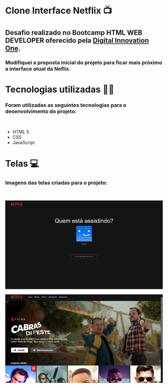 # **Clone Interface Netflix 📺**
##
## Desafio realizado no Bootcamp HTML WEB DEVELOPER oferecido pela [Digital Innovation One](https://web.digitalinnovation.one/).

### Modifiquei a proposta inicial do projeto para ficar mais próximo a interface atual da Neflix.

# Tecnologias utilizadas 👨‍💻
### Foram utilizadas as seguintes tecnologias para o desenvolvimento do projeto:

<br>

* HTML 5 <br>
* CSS <br>
* JavaScript

# Telas 💻
### Imagens das telas criadas para o projeto:

<br>

![Tela de Seleção do perfil](https://github.com/andreyroberto/netflix-clone-dio/blob/main/img/Captura001.png)

![Tela de seleção de filmes](https://github.com/andreyroberto/netflix-clone-dio/blob/main/img/Captura002.png)


